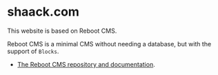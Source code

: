 # shaack.com

This website is based on Reboot CMS.

Reboot CMS is a minimal CMS without needing a database, but with the support of `Blocks`.

- [The Reboot CMS repository and documentation](https://github.com/shaack/reboot-cms).
